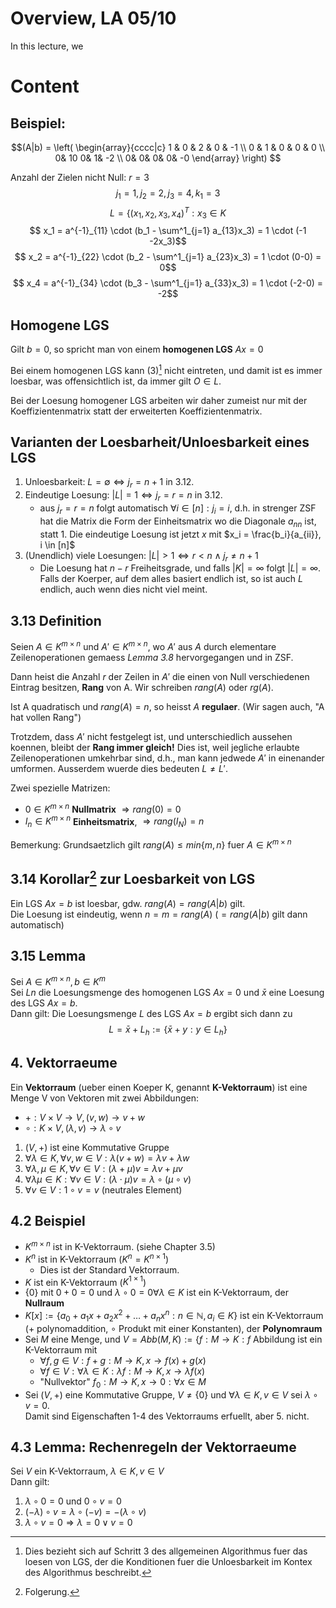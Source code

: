 # Overview, LA 05/10
In this lecture, we

# Content

## Beispiel: 

$$(A|b) =  
\left( 
\begin{array}{cccc|c}
1 & 0 & 2 & 0 & -1 \\
0 & 1 & 0 & 0 & 0 \\
0&  10  0&   1& -2 \\
0&  0&  0&  0&  -0
\end{array}
\right)
$$

Anzahl der Zielen nicht Null: $r=3$
$$j_1 = 1, j_2 = 2, j_3 = 4, k_1 = 3$$
$$ L = \{(x_1, x_2, x_3, x_4)^T: x_3 \in K$$
$$ x_1 = a^{-1}_{11} \cdot (b_1 - \sum^1_{j=1} a_{13}x_3) = 1 \cdot (-1 -2x_3)$$
$$ x_2 = a^{-1}_{22} \cdot (b_2 - \sum^1_{j=1} a_{23}x_3) = 1 \cdot (0-0) = 0$$
$$ x_4 = a^{-1}_{34} \cdot (b_3 - \sum^1_{j=1} a_{33}x_3) = 1 \cdot (-2-0) = -2$$

## Homogene LGS
Gilt $b=0$, so spricht man von einem **homogenen LGS** $Ax = 0$

Bei einem homogenen LGS kann $(3)$[^1] nicht eintreten, und damit ist es immer
loesbar, was offensichtlich ist, da immer gilt $O \in L$. 

Bei der Loesung homogener LGS arbeiten wir daher zumeist nur mit der
Koeffizientenmatrix statt der erweiterten Koeffizientenmatrix.

## Varianten der Loesbarheit/Unloesbarkeit eines LGS
1. Unloesbarkeit: $L = \emptyset \iff j_r = n+1$ in 3.12.
2. Eindeutige Loesung: $|L| = 1 \iff j_r = r = n$ in 3.12. 
    - aus $j_r = r = n$ folgt automatisch $\forall i \in [n]: j_i = i$, d.h. in
      strenger ZSF hat die Matrix die Form der Einheitsmatrix wo die Diagonale
      $a_{nn}$ ist, statt 1. Die eindeutige Loesung ist jetzt $x$ mit $x_i =
      \frac{b_i}{a_{ii}}, i \in [n]$
3. (Unendlich) viele Loesungen: $|L| > 1 \iff r < n \land j_r \neq n+1$ 
    - Die Loesung hat $n-r$ Freiheitsgrade, und falls $|K| = \infty$ folgt $|L|
      = \infty$. Falls der Koerper, auf dem alles basiert endlich ist, so ist
      auch $L$ endlich, auch wenn dies nicht viel meint. 

## 3.13 Definition
Seien $A \in K^{m\times n}$ und $A' \in K^{m\times n }$, wo $A'$ aus $A$ durch
elementare Zeilenoperationen gemaess *Lemma 3.8* hervorgegangen und in ZSF.

Dann heist die Anzahl $r$ der Zeilen in $A'$ die einen von Null verschiedenen
Eintrag besitzen, **Rang** von A. Wir schreiben $rang(A)$ oder $rg(A)$. 

Ist A quadratisch und $rang(A) = n$, so heisst $A$ **regulaer**. (Wir sagen
auch, "A hat vollen Rang")

Trotzdem, dass $A'$ nicht festgelegt ist, und unterschiedlich aussehen koennen,
bleibt der **Rang immer gleich!** Dies ist, weil jegliche erlaubte
Zeilenoperationen umkehrbar sind, d.h., man kann jedwede $A'$ in einenander
umformen. Ausserdem wuerde dies bedeuten $L \neq L'$. 

Zwei spezielle Matrizen:

- $0\in K^{m\times n}$ **Nullmatrix** $\Rightarrow rang(0) = 0$
- $I_n \in K^{m\times n}$ **Einheitsmatrix**, $\Rightarrow rang(I_N) = n$

Bemerkung: Grundsaetzlich gilt $rang(A) \leq min\{m, n\}$ fuer $A \in K^{m\times
n}$ 

## 3.14 Korollar[^2] zur Loesbarkeit von LGS
Ein LGS $Ax=b$ ist loesbar, gdw. $rang(A) = rang(A|b)$ gilt.  
Die Loesung ist eindeutig, wenn $n=m=rang(A)$ ($=rang(A|b)$ gilt dann
automatisch)

## 3.15 Lemma
Sei $A \in K^{m\times n}, b \in K^m$  
Sei $Ln$ die Loesungsmenge des homogenen LGS $Ax=0$ und $\bar{x}$ eine Loesung
des LGS $Ax=b$.  
Dann gilt: Die Loesungsmenge $L$ des LGS $Ax=b$ ergibt sich dann zu 
$$L = \bar{x} + L_h := \{ \bar{x} + y : y \in L_h\}$$

## 4. Vektorraeume
Ein **Vektorraum** (ueber einen Koeper K, genannt **K-Vektorraum**) ist eine
Menge V von Vektoren mit zwei Abbildungen: 
- $+: V \times V \to V, (v,w) \to v+w$ 
- $\circ: K \times V, (\lambda, v) \to \lambda \circ v$

1. $(V,+)$ ist eine Kommutative Gruppe
2. $\forall\lambda\in K, \forall v,w \in V: \lambda(v+w) = \lambda v + \lambda
   w$ 
3. $\forall \lambda ,\mu \in K, \forall v \in V: (\lambda + \mu) v = \lambda v +
   \mu v$ 
4. $\forall \lambda \mu \in K : \forall v\in V: (\lambda \cdot \mu) v = \lambda
   \circ (\mu \circ v)$
5. $\forall v \in V: 1\circ v = v$ (neutrales Element) 

## 4.2 Beispiel

- $K^{m\times n}$ ist in K-Vektorraum. (siehe Chapter 3.5)
- $K^n$ ist in K-Vektorraum ($K^n = K^{n\times 1}$)
    - Dies ist der Standard Vektorraum.
- $K$ ist ein K-Vektorraum ($K^{1\times 1}$)
- $\{0\}$ mit $0+0=0$ und $\lambda \circ 0 = 0 \forall \lambda \in K$ ist ein
  K-Vektorraum, der **Nullraum**
- $K[x] := \{a_0 + a_1x + a_2x^2 + \dots + a_nx^n : n \in \mathbb{N}, a_i \in
  K\}$ ist ein K-Vektorraum ($+$ polynomaddition, $\circ$ Produkt mit einer
  Konstanten), der **Polynomraum**
- Sei $M$ eine Menge, und $V = Abb(M,K) := \{f : M\to K: f \text{ Abbildung }$
  ist ein K-Vektorraum mit
    - $\forall f,g\in V : f +g: M\to K, x\to f(x) + g(x)$ 
    - $\forall f\in V: \forall \lambda \in K : \lambda f : M\to K, x \to \lambda
      f(x)$
    - "Nullvektor" $f_0: M\to K, x\to 0 : \forall x \in M$
- Sei $(V,+)$ eine Kommutative Gruppe, $V\neq \{0\}$ und $\forall\lambda\in K,
  v\in V$ sei $\lambda \circ v = 0$.  
  Damit sind Eigenschaften 1-4 des Vektorraums erfuellt, aber 5. nicht. 

## 4.3 Lemma: Rechenregeln der Vektorraeume
Sei $V$ ein K-Vektorraum, $\lambda\in K, v\in V$  
Dann gilt: 

1. $\lambda \circ 0 = 0$ und $0 \circ v = 0$ 
2. $(-\lambda) \circ v = \lambda \circ (-v) = -(\lambda\circ v)$
3. $\lambda \circ v = 0 \Rightarrow \lambda = 0 \lor v=0$ 


[^1]: Dies bezieht sich auf Schritt 3 des allgemeinen Algorithmus fuer das
  loesen von LGS, der die Konditionen fuer die Unloesbarkeit im Kontex des
  Algorithmus beschreibt.

[^2]: Folgerung.

